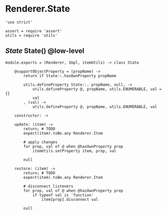 Renderer.State
==============

	'use strict'

	assert = require 'assert'
	utils = require 'utils'

*State* State() @low-level
--------------------------

	module.exports = (Renderer, Impl, itemUtils) -> class State

		@supportObjectProperty = (propName) ->
			return if State::.hasOwnProperty propName

			utils.defineProperty State::, propName, null, ->
				utils.defineProperty @, propName, utils.ENUMERABLE, val = {}
				val
			, (val) ->
				utils.defineProperty @, propName, utils.ENUMERABLE, val

		constructor: ->

		update: (item) ->
			return; # TODO
			expect(item).toBe.any Renderer.Item

			# apply changes
			for prop, val of @ when @hasOwnProperty prop
				itemUtils.setProperty item, prop, val
			
			null

		restore: (item) ->
			return; # TODO
			expect(item).toBe.any Renderer.Item

			# disconnect listeners
			for prop, val of @ when @hasOwnProperty prop
				if typeof val is 'function'
					item[prop].disconnect val

			null